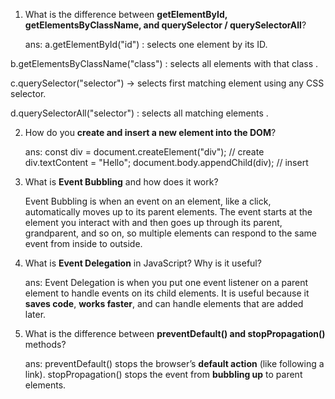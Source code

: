 1. What is the difference between **getElementById, getElementsByClassName, and querySelector / querySelectorAll**?
   
   ans:
   a.getElementById("id") : selects one element by its ID.

b.getElementsByClassName("class") : selects all elements with that class .

c.querySelector("selector") → selects first matching element using any CSS selector.

d.querySelectorAll("selector") : selects all matching elements .

2. How do you **create and insert a new element into the DOM**?

   
   ans:
   const div = document.createElement("div"); // create
div.textContent = "Hello";
document.body.appendChild(div); // insert

   
3. What is **Event Bubbling** and how does it work?
   
   
   Event Bubbling is when an event on an element, like a click, automatically moves up to its parent elements. The event starts at the element you interact with and then goes up through its parent, grandparent, and so on, so multiple elements can respond to the same event from inside to outside.

4. What is **Event Delegation** in JavaScript? Why is it useful?

   ans:
   Event Delegation is when you put one event listener on a parent element to handle events on its child elements. It is useful because it **saves code**, **works faster**, and can handle elements that are added later.

5. What is the difference between **preventDefault() and stopPropagation()** methods?

   ans:
   preventDefault() stops the browser’s **default action** (like following a link).
stopPropagation() stops the event from **bubbling up** to parent elements.

